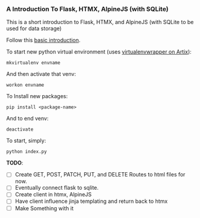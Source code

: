 ### A Introduction To Flask, HTMX, AlpineJS (with SQLite)

This is a short introduction to Flask, HTMX, and AlpineJS (with SQLite to be used for data storage)

Follow this [basic introduction](https://flask.palletsprojects.com/en/2.2.x/quickstart/).

To start new python virtual environment (uses [virtualenvwrapper on Artix](https://wiki.archlinux.org/title/Python/Virtual_environment)):

```
mkvirtualenv envname
```

And then activate that venv:

```
workon envname
```

To Install new packages:

```
pip install <package-name>
```

And to end venv:

```
deactivate
```

To start, simply:

```
python index.py
```

**TODO**:

- [ ] Create GET, POST, PATCH, PUT, and DELETE Routes to html files for now.
- [ ] Eventually connect flask to sqlite.
- [ ] Create client in htmx, AlpineJS
- [ ] Have client influence jinja templating and return back to htmx
- [ ] Make Something with it
